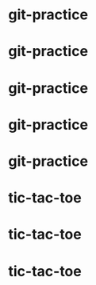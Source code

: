 # git-practice
# git-practice
# git-practice
# git-practice
# git-practice
# tic-tac-toe
# tic-tac-toe
# tic-tac-toe
